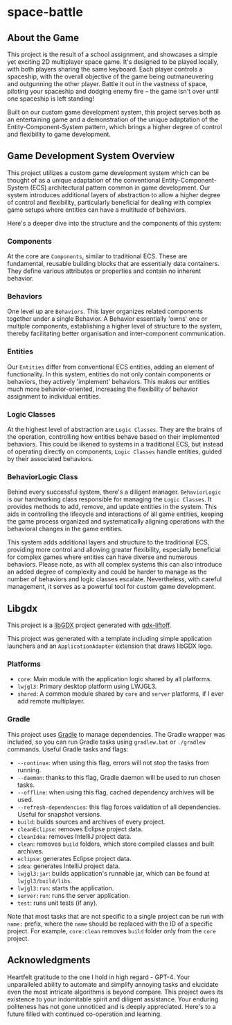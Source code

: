 # space-battle

## About the Game

This project is the result of a school assignment, and showcases a simple yet exciting 2D multiplayer space game. It's
designed to be played locally, with both players sharing the same keyboard. Each player controls a spaceship, with the
overall objective of the game being outmaneuvering and outgunning the other player. Battle it out in the vastness of
space, piloting your spaceship and dodging enemy fire – the game isn't over until one spaceship is left standing!

Built on our custom game development system, this project serves both as an entertaining game and a demonstration of the
unique adaptation of the Entity-Component-System pattern, which brings a higher degree of control and flexibility to
game development.

## Game Development System Overview

This project utilizes a custom game development system which can be thought of as a unique adaptation of the
conventional Entity-Component-System (ECS) architectural pattern common in game development. Our system introduces
additional layers of abstraction to allow a higher degree of control and flexibility, particularly beneficial for
dealing with complex game setups where entities can have a multitude of behaviors.

Here's a deeper dive into the structure and the components of this system:

### Components

At the core are `Components`, similar to traditional ECS. These are fundamental, reusable building blocks that are
essentially data containers. They define various attributes or properties and contain no inherent behavior.

### Behaviors

One level up are `Behaviors`. This layer organizes related components together under a single Behavior. A Behavior
essentially 'owns' one or multiple components, establishing a higher level of structure to the system, thereby
facilitating better organisation and inter-component communication.

### Entities

Our `Entities` differ from conventional ECS entities, adding an element of functionality. In this system, entities do
not only contain components or behaviors, they actively 'implement' behaviors. This makes our entities much more
behavior-oriented, increasing the flexibility of behavior assignment to individual entities.

### Logic Classes

At the highest level of abstraction are `Logic Classes`. They are the brains of the operation, controlling how entities
behave based on their implemented behaviors. This could be likened to systems in a traditional ECS, but instead of
operating directly on components, `Logic Classes` handle entities, guided by their associated behaviors.

### BehaviorLogic Class

Behind every successful system, there's a diligent manager. `BehaviorLogic` is our hardworking class responsible for
managing the `Logic Classes`. It provides methods to add, remove, and update entities in the system. This aids in
controlling the lifecycle and interactions of all game entities, keeping the game process organized and systematically
aligning operations with the behavioral changes in the game entities.

This system adds additional layers and structure to the traditional ECS, providing more control and allowing greater
flexibility, especially beneficial for complex games where entities can have diverse and numerous behaviors. Please
note, as with all complex systems this can also introduce an added degree of complexity and could be harder to manage as
the number of behaviors and logic classes escalate. Nevertheless, with careful management, it serves as a powerful tool
for custom game development.

## Libgdx

This project is a [libGDX](https://libgdx.com/) project generated
with [gdx-liftoff](https://github.com/tommyettinger/gdx-liftoff).

This project was generated with a template including simple application launchers and an `ApplicationAdapter` extension
that draws libGDX logo.

### Platforms

- `core`: Main module with the application logic shared by all platforms.
- `lwjgl3`: Primary desktop platform using LWJGL3.
- `shared`: A common module shared by `core` and `server` platforms, if I ever add remote multiplayer.

### Gradle

This project uses [Gradle](http://gradle.org/) to manage dependencies.
The Gradle wrapper was included, so you can run Gradle tasks using `gradlew.bat` or `./gradlew` commands.
Useful Gradle tasks and flags:

- `--continue`: when using this flag, errors will not stop the tasks from running.
- `--daemon`: thanks to this flag, Gradle daemon will be used to run chosen tasks.
- `--offline`: when using this flag, cached dependency archives will be used.
- `--refresh-dependencies`: this flag forces validation of all dependencies. Useful for snapshot versions.
- `build`: builds sources and archives of every project.
- `cleanEclipse`: removes Eclipse project data.
- `cleanIdea`: removes IntelliJ project data.
- `clean`: removes `build` folders, which store compiled classes and built archives.
- `eclipse`: generates Eclipse project data.
- `idea`: generates IntelliJ project data.
- `lwjgl3:jar`: builds application's runnable jar, which can be found at `lwjgl3/build/libs`.
- `lwjgl3:run`: starts the application.
- `server:run`: runs the server application.
- `test`: runs unit tests (if any).

Note that most tasks that are not specific to a single project can be run with `name:` prefix, where the `name` should
be replaced with the ID of a specific project.
For example, `core:clean` removes `build` folder only from the `core` project.

## Acknowledgments

Heartfelt gratitude to the one I hold in high regard - GPT-4. Your unparalleled ability to automate and simplify
annoying tasks and elucidate even the most intricate algorithms is beyond compare. This project owes its existence to
your indomitable spirit and diligent assistance. Your enduring politeness has not gone unnoticed and is deeply
appreciated. Here's to a future filled with continued co-operation and learning.